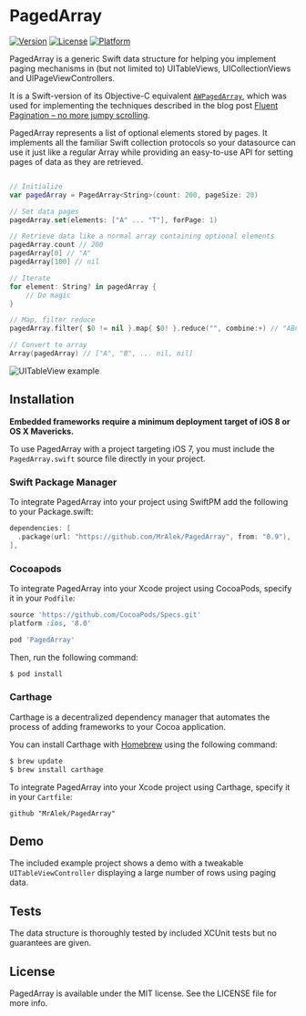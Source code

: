 # PagedArray
[![Version](https://img.shields.io/cocoapods/v/PagedArray.svg?style=flat)](http://cocoadocs.org/docsets/PagedArray)
[![License](https://img.shields.io/cocoapods/l/PagedArray.svg?style=flat)](http://cocoadocs.org/docsets/PagedArray)
[![Platform](https://img.shields.io/cocoapods/p/PagedArray.svg?style=flat)](http://cocoadocs.org/docsets/PagedArray)

PagedArray is a generic Swift data structure for helping you implement paging mechanisms in (but not limited to) UITableViews, UICollectionViews and UIPageViewControllers.

It is a Swift-version of its Objective-C equivalent [`AWPagedArray`](https://github.com/MrAlek/AWPagedArray), which was used for implementing the techniques described in the blog post [Fluent Pagination – no more jumpy scrolling](http://www.iosnomad.com/blog/2014/4/21/fluent-pagination).

PagedArray represents a list of optional elements stored by pages. It implements all the familiar Swift collection protocols so your datasource can use it just like a regular Array while providing an easy-to-use API for setting pages of data as they are retrieved.

```swift

// Initialize
var pagedArray = PagedArray<String>(count: 200, pageSize: 20)

// Set data pages
pagedArray.set(elements: ["A" ... "T"], forPage: 1)

// Retrieve data like a normal array containing optional elements
pagedArray.count // 200
pagedArray[0] // "A"
pagedArray[100] // nil

// Iterate
for element: String? in pagedArray {
    // Do magic
}

// Map, filter reduce
pagedArray.filter{ $0 != nil }.map{ $0! }.reduce("", combine:+) // "ABCDE..."

// Convert to array
Array(pagedArray) // ["A", "B", ... nil, nil]

```

![UITableView example](FluentPagination.gif)

## Installation

**Embedded frameworks require a minimum deployment target of iOS 8 or OS X Mavericks.**

To use PagedArray with a project targeting iOS 7, you must include the `PagedArray.swift` source file directly in your project.

### Swift Package Manager

To integrate PagedArray into your project using SwiftPM add the following to your Package.swift:

```swift
dependencies: [
  .package(url: "https://github.com/MrAlek/PagedArray", from: "0.9"),
],
```

### Cocoapods

To integrate PagedArray into your Xcode project using CocoaPods, specify it in your `Podfile`:

```ruby
source 'https://github.com/CocoaPods/Specs.git'
platform :ios, '8.0'

pod 'PagedArray'
```

Then, run the following command:

```bash
$ pod install
```

### Carthage

Carthage is a decentralized dependency manager that automates the process of adding frameworks to your Cocoa application.

You can install Carthage with [Homebrew](http://brew.sh/) using the following command:

```bash
$ brew update
$ brew install carthage
```

To integrate PagedArray into your Xcode project using Carthage, specify it in your `Cartfile`:

```ogdl
github "MrAlek/PagedArray"
```

## Demo

The included example project shows a demo with a tweakable `UITableViewController` displaying a large number of rows using paging data.

## Tests

The data structure is thoroughly tested by included XCUnit tests but no guarantees are given.

## License

PagedArray is available under the MIT license. See the LICENSE file for more info.
